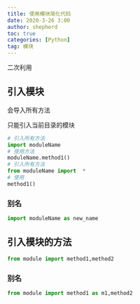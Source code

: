 ```yaml
---
title: 使用模块简化代码
date: 2020-3-26 3:00
author: shepherd
toc: true
categories: [Python]
tag: 模块
---
```


 二次利用

<!-- more -->

## 引入模块

会导入所有方法

只能引入当前目录的模块

```python
# 引入所有方法
import moduleName
# 使用方法
moduleName.method1()
# 引入所有方法
from moduleName import  *
# 使用
method1()
```

### 别名

```python
import moduleName as new_name
```

## 引入模块的方法

```python
from module import method1,method2
```

### 别名

```python
from module import method1 as m1,method2
```


